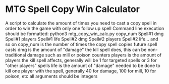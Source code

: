 # MTG Spell Copy Win Calculator
 A script to calculate the amount of times you need to cast a copy spell in order to win the game with only one follow up spell
Command line execution should be formatted: python3 mtg_copy_win_calc.py copy_num Spell#1 dmg Spell#1 players Spell#1 life Spell#2 dmg Spell#2 players Spell#2 life... and so on
copy_num is the number of times the copy spell copies future spell casts
dmg is the amount of "damage" the kill spell does, this can be non-traditional damage such as mill or poison counters
players is the amount of players the kill spell affects, generally will be 1 for targeted spells or 3 for "other players" spells
life is the amount of "damage" needed to be done to kill one player with the spell, generally 40 for damage, 100 for mill, 10 for poison, etc
all arguments should be integers

